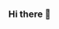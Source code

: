 ### Hi there 👋

<!--
**relixia/relixia** is a ✨ _special_ ✨ repository because its `README.md` (this file) appears on your GitHub profile.

Hi! I'm Buğra.
Studying Computer Science at Bilkent University
🌱Currently earning Java
🔭Currently working on AWS
